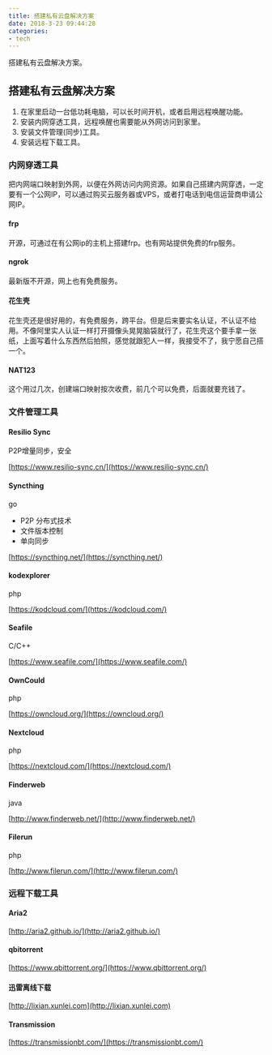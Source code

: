 ```yaml
---
title: 搭建私有云盘解决方案
date: 2018-3-23 09:44:28
categories:
- tech
---
```


搭建私有云盘解决方案。

<!-- more -->

## 搭建私有云盘解决方案

1. 在家里启动一台低功耗电脑，可以长时间开机，或者启用远程唤醒功能。
2. 安装内网穿透工具，远程唤醒也需要能从外网访问到家里。
3. 安装文件管理(同步)工具。
4. 安装远程下载工具。

### 内网穿透工具

把内网端口映射到外网，以便在外网访问内网资源。如果自己搭建内网穿透，一定要有一个公网IP，可以通过购买云服务器或VPS，或者打电话到电信运营商申请公网IP。

#### frp
开源，可通过在有公网ip的主机上搭建frp。也有网站提供免费的frp服务。
#### ngrok
最新版不开源，网上也有免费服务。

#### 花生壳

花生壳还是很好用的，有免费服务，跨平台。但是后来要实名认证，不认证不给用。不像阿里实人认证一样打开摄像头晃晃脑袋就行了，花生壳这个要手拿一张纸，上面写着什么东西然后拍照，感觉就跟犯人一样，我接受不了，我宁愿自己搭一个。

#### NAT123

这个用过几次，创建端口映射按次收费，前几个可以免费，后面就要充钱了。

### 文件管理工具

#### Resilio Sync

P2P增量同步，安全

[https://www.resilio-sync.cn/](https://www.resilio-sync.cn/)

#### Syncthing

go
+  P2P 分布式技术
+  文件版本控制
+  单向同步

[https://syncthing.net/](https://syncthing.net/)

#### kodexplorer

php

[https://kodcloud.com/](https://kodcloud.com/)

#### Seafile

C/C++

[https://www.seafile.com/](https://www.seafile.com/)

#### OwnCould

php

[https://owncloud.org/](https://owncloud.org/)

#### Nextcloud

php

[https://nextcloud.com/](https://nextcloud.com/)

#### Finderweb

java

[http://www.finderweb.net/](http://www.finderweb.net/)

#### Filerun

php

[http://www.filerun.com/](http://www.filerun.com/)


### 远程下载工具

#### Aria2
[http://aria2.github.io/](http://aria2.github.io/)
#### qbitorrent
[https://www.qbittorrent.org/](https://www.qbittorrent.org/)
#### 迅雷离线下载
[http://lixian.xunlei.com](http://lixian.xunlei.com)
#### Transmission
[https://transmissionbt.com/](https://transmissionbt.com/)